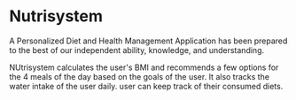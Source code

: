 # Nutrisystem
A Personalized Diet and Health Management Application has been prepared to the best of our independent ability, knowledge, and understanding.

NUtrisystem calculates the user's BMI and recommends a few options for the 4 meals of the day based on the goals of the user.
It also tracks the water intake of the user daily.
user can keep track of their consumed diets.
